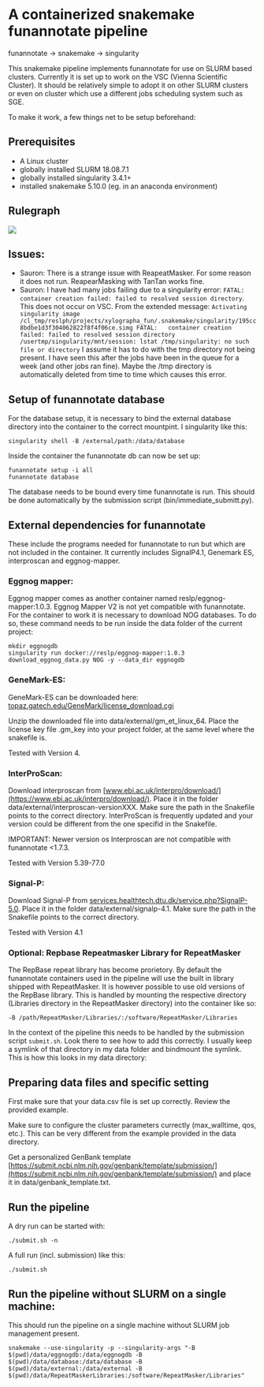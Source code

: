 # A containerized snakemake funannotate pipeline 

funannotate -> snakemake -> singularity

This snakemake pipeline implements funannotate for use on SLURM based clusters. Currently it is set up to work on the VSC (Vienna Scientific Cluster). It should be relatively simple to adopt it on other SLURM clusters or even on cluster which use a different jobs scheduling system such as SGE.

To make it work, a few things net to be setup beforehand:


## **Prerequisites**

- A Linux cluster
- globally installed SLURM 18.08.7.1
- globally installed singularity 3.4.1+ 
- installed snakemake 5.10.0 (eg. in an anaconda environment)

## Rulegraph

<img src="https://github.com/reslp/smsi_funannotate/blob/master/rulegraph.png" eight="500">

## Issues:
- Sauron: There is a strange issue with ReapeatMasker. For some reason it does not run. ReapearMasking with TanTan works fine.
- Sauron: I have had many jobs failing due to a singularity error: `FATAL:   container creation failed: failed to resolved session directory`. This does not occur on VSC. From the extended message: `Activating singularity image /cl_tmp/reslph/projects/xylographa_fun/.snakemake/singularity/195cc8bdbe1d3f304062822f8f4f06ce.simg
FATAL:   container creation failed: failed to resolved session directory /usertmp/singularity/mnt/session: lstat /tmp/singularity: no such file or directory` I assume it has to do with the tmp directory not being present. I have seen this after the jobs have been in the queue for a week (and other jobs ran fine). Maybe the /tmp directory is automatically deleted from time to time which causes this error.


## **Setup of funannotate database**

For the database setup, it is necessary to bind the external database directory into the container to the correct mountpint. I singularity like this:

	singularity shell -B /external/path:/data/database

Inside the container the funannotate db can now be set up:

	funannotate setup -i all
	funannotate database

The database needs to be bound every time funannotate is run. This should be done automatically by the submission script (bin/immediate_submitt.py).


## **External dependencies for funannotate**

These include the programs needed for funannotate to run but which are not included in the container. It currently includes SignalP4.1, Genemark ES, interproscan and eggnog-mapper.


### Eggnog mapper:

Eggnog mapper  comes as another container named reslp/eggnog-mapper:1.0.3. Eggnog Mapper V2 is not yet compatible with funannotate. For the container to work it is necessary to download NOG databases. To do so, these command needs to be run inside the data folder of the current project:

	mkdir eggnogdb
	singularity run docker://reslp/eggnog-mapper:1.0.3 download_eggnog_data.py NOG -y --data_dir eggnogdb


### GeneMark-ES:

GeneMark-ES can be downloaded here: [topaz.gatech.edu/GeneMark/license_download.cgi](http://topaz.gatech.edu/GeneMark/license_download.cgi)

Unzip the downloaded file into data/external/gm_et_linux_64. Place the license key file .gm_key into your project folder, at the same level where the snakefile is.

Tested with Version 4.


### InterProScan:

Download interproscan from [www.ebi.ac.uk/interpro/download/](https://www.ebi.ac.uk/interpro/download/). Place it in the folder data/external/interproscan-versionXXX. Make sure the path in the Snakefile points to the correct directory. InterProScan is frequently updated and your version could be different from the one specifid in the Snakefile.

IMPORTANT: Newer version os Interproscan are not compatible with funannotate <1.7.3.

Tested with Version 5.39-77.0


### Signal-P:

Download Signal-P from [services.healthtech.dtu.dk/service.php?SignalP-5.0](https://services.healthtech.dtu.dk/service.php?SignalP-5.0). Place it in the folder data/external/signalp-4.1. Make sure the path in the Snakefile points to the correct directory. 

Tested with Version 4.1

### Optional: Repbase Repeatmasker Library for RepeatMasker

The RepBase repeat library has become prorietory. By default the funannotate containers used in the pipeline will use the built in library shipped with RepeatMasker. It is however possible to use old versions of the RepBase library. This is handled by mounting the respective directory (Libraries directory in the RepeatMasker directory) into the container like so:

```
-B /path/RepeatMasker/Libraries/:/software/RepeatMasker/Libraries
``` 

In the context of the pipeline this needs to be handled by the submission script `submit.sh`. Look there to see how to add this correctly. I usually keep a symlink of that directory in my data folder and bindmount the symlink. This is how this looks in my data directory:


## **Preparing data files and specific setting**

First make sure that your data.csv file is set up correctly. Review the provided example.

Make sure to configure the cluster parameters currectly (max_walltime, qos, etc.). This can be very different from the example provided in the data directory.


Get a personalized GenBank template [https://submit.ncbi.nlm.nih.gov/genbank/template/submission/](https://submit.ncbi.nlm.nih.gov/genbank/template/submission/) and place it in data/genbank_template.txt. 


## **Run the pipeline**

A dry run can be started with:

	./submit.sh -n

A full run (incl. submission) like this:

	./submit.sh
	
## **Run the pipeline without SLURM on a single machine:**

This should run the pipeline on a single machine without SLURM job management present.

```
snakemake --use-singularity -p --singularity-args "-B $(pwd)/data/eggnogdb:/data/eggnogdb -B $(pwd)/data/database:/data/database -B $(pwd)/data/external:/data/external -B $(pwd)/data/RepeatMaskerLibraries:/software/RepeatMasker/Libraries"
```

